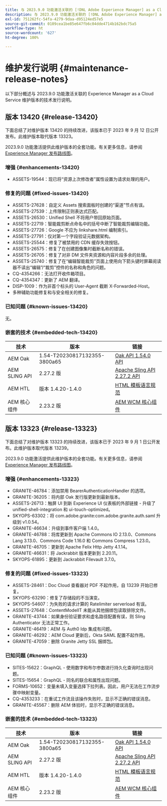 ```yaml
---
title: 与 2023.9.0 功能激活关联的 [!DNL Adobe Experience Manager] as a Cloud Service 的维护发行说明。
description: 与 2023.9.0 功能激活关联的 [!DNL Adobe Experience Manager] as a Cloud Service 的维护发行说明。
exl-id: 751262fc-54fa-4279-9daa-d95124ed57e5
source-git-commit: 0109cea1be85e647fb6c04dde4714b162bdc75a5
workflow-type: ht
source-wordcount: '627'
ht-degree: 100%

---
```


# 维护发行说明 {#maintenance-release-notes}

以下部分概述与 2023.9.0 功能激活关联的 Experience Manager as a Cloud Service 维护版本的技术发行说明。

## 版本 13420 {#release-13420}

下面总结了对维护版本 13420 的持续改进，该版本已于 2023 年 9 月 12 日公开发布。此维护版本取代版本 13323。

2023.9.0 功能激活提供此维护版本的全套功能。有关更多信息，请参阅[ Experience Manager 发布路线图](https://experienceleague.adobe.com/docs/experience-manager-release-information/aem-release-updates/update-releases-roadmap.html)。

### 增强 {#enhancements-13420}

- ASSETS-19544：现已将“资源上次修改者”属性设置为请求处理的用户。

### 修复的问题 {#fixed-issues-13420}

- ASSETS-27628：自定义 Assets 搜索面板时创建的“渠道”节点有误。
- ASSETS-27539：上传限制正则表达式匹配。
- ASSETS-26530：Unified Shell 不将用户带回原始页面。
- ASSETS-22719：智能裁剪断点命名中的括号中断了智能裁剪编辑功能。
- ASSETS-27726：Google 不应为 linkshare.html 编制索引。
- ASSETS-27791：仅对第一个字段验证元数据架构。
- ASSETS-25544：修复了被禁用的 CDN 缓存失效按钮。
- ASSETS-26575：修复了在创建图像集时截断名称的错误。
- ASSETS-26705：修复了对非 DM 文件夹资源和内容片段多余的处理。
- ASSETS-25740：修复了在“编辑智能裁剪”页面上使用向下箭头键时屏幕阅读器不读出“编辑”/“裁剪”控件的名称和角色的问题。
- CQ-4354266：无法打开收件箱项目。
- CQ-4354347：更新了 AEM 翻译。
- DISP-1009：作为非首个标头的 User-Agent 截断 X-Forwarded-Host。
- 多种辅助功能修复和与安全相关的修复。

### 已知问题 {#known-issues-13420}

无。

### 嵌套的技术 {#embedded-tech-13420}

| 技术 | 版本 | 链接 |
|---|---|---|
| AEM Oak | 1.54-T20230817132355-3800a65 | [Oak API 1.54.0 API](https://www.javadoc.io/doc/org.apache.jackrabbit/oak-api/1.54.0/index.html) |
| AEM SLING API | 2.27.2 版 | [Apache Sling API 2.27.2 API](https://www.javadoc.io/doc/org.apache.sling/org.apache.sling.api/latest/index.html) |
| AEM HTL | 版本 1.4.20-1.4.0 | [HTML 模板语言规范](https://github.com/adobe/htl-spec) |
| AEM 核心组件 | 2.23.2 版 | [AEM WCM 核心组件](https://github.com/adobe/aem-core-wcm-components) |

## 版本 13323 {#release-13323}

下面总结了对维护版本 13323 的持续改进，该版本已于 2023 年 9 月 1 日公开发布。此维护版本取代版本 13239。

2023.9.0 功能激活提供此维护版本的全套功能。有关更多信息，请参阅[ Experience Manager 发布路线图](https://experienceleague.adobe.com/docs/experience-manager-release-information/aem-release-updates/update-releases-roadmap.html)。

### 增强 {#enhancements-13323}

- GRANITE-46784：添加禁用 BearerAuthenticationHandler 的选项。
- GRANITE-36205：将内部 Oak 发行版更新到最新版本。
- ASSETS-26713：触屏 UI 到新 Experience UI 仪表板的外部链接 - 升级了 unified-shell-integration 和 ui-touch-optimized。
- SKYOPS-63302：将 com.adobe.granite:com.adobe.granite.auth.saml 升级到 v1.0.54。
- GRANITE-46634：升级到事件客户端 1.4.0。
- GRANITE-46788：将库更新到 Apache Commons IO 2.13.0、Commons Lang 3.13.0、Commons Code 1.16.0 和 Commons Compress 1.23.0。
- GRANITE-46705：更新到 Apache Felix Http Jetty 4.1.14。
- GRANITE-46631：将 Jackrabbit 版本更新到 2.20.11。
- SKYOPS-61895：更新到 Jackrabbit Filevault 3.7.0。

### 修复的问题 {#fixed-issues-13323}

- ASSETS-28461：Doc Cloud 查看器对 PDF 不起作用，自 13239 开始已修复。
- SKYOPS-63290：修复了存储段的不当演变。
- SKYOPS-54607：为失败的请求计算的 Ratelimiter serverload 有误。
- ASSETS-27648：ContentModelIT 未能从其他捆绑包读取排除文件。
- GRANITE-43744：如果身份验证要求和虚名路径配置有误，则 Sling Authenticator 无法正常工作。
- GRANITE-46419：AEM 与 Auth0 Idp 集成有问题。
- GRANITE-46292：AEM Cloud 更新后，Okta SAML 配置不起作用。
- GRANITE-47059：删除 Granite Jetty SSL 捆绑包。

### 已知问题 {#known-issues-13323}

- SITES-15622：GraphQL - 使用数字和布尔参数进行持久化查询时出现问题。
- SITES-15654：GraphQL - 同名的联合和属性出现问题。
- FORMS-10652：变量未填入变量选择下拉列表。因此，用户无法在工作流步骤中映射变量。
- CQ-4353233：在重试工作流且该操作失败时，显示不正确的错误消息。
- GRANITE-45567：删除 AEM 体验时，显示不正确的错误消息。

### 嵌套的技术 {#embedded-tech-13323}

| 技术 | 版本 | 链接 |
|---|---|---|
| AEM Oak | 1.54-T20230817132355-3800a65 | [Oak API 1.54.0 API](https://www.javadoc.io/doc/org.apache.jackrabbit/oak-api/1.54.0/index.html) |
| AEM SLING API | 2.27.2 版 | [Apache Sling API 2.27.2 API](https://www.javadoc.io/doc/org.apache.sling/org.apache.sling.api/latest/index.html) |
| AEM HTL | 版本 1.4.20-1.4.0 | [HTML 模板语言规范](https://github.com/adobe/htl-spec) |
| AEM 核心组件 | 2.23.2 版 | [AEM WCM 核心组件](https://github.com/adobe/aem-core-wcm-components) |
